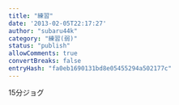 ```yaml
---
title: "練習"
date: '2013-02-05T22:17:27'
author: "subaru44k"
category: "練習(弱)"
status: "publish"
allowComments: true
convertBreaks: false
entryHash: "fa0eb1690131bd8e05455294a502177c"
---
```

15分ジョグ

